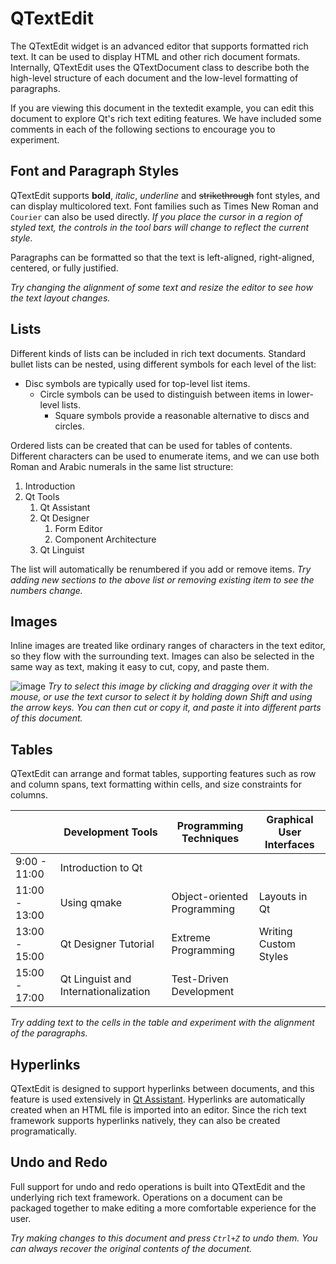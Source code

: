 # QTextEdit

The QTextEdit widget is an advanced editor that supports formatted rich text.
It can be used to display HTML and other rich document formats. Internally,
QTextEdit uses the QTextDocument class to describe both the high-level
structure of each document and the low-level formatting of paragraphs.

If you are viewing this document in the textedit example, you can edit this
document to explore Qt's rich text editing features. We have included some
comments in each of the following sections to encourage you to experiment.

## Font and Paragraph Styles

QTextEdit supports **bold**, *italic*, _underline_ and ~~strikethrough~~ font
styles, and can display multicolored text. Font families such as Times New
Roman and `Courier` can also be used directly. *If you place the cursor in a
region of styled text, the controls in the tool bars will change to reflect the
current style.*

Paragraphs can be formatted so that the text is left-aligned, right-aligned,
centered, or fully justified.

*Try changing the alignment of some text and resize the editor to see how the
text layout changes.*

## Lists

Different kinds of lists can be included in rich text documents. Standard
bullet lists can be nested, using different symbols for each level of the list:

- Disc symbols are typically used for top-level list items.
  * Circle symbols can be used to distinguish between items in lower-level
    lists.
    + Square symbols provide a reasonable alternative to discs and circles.

Ordered lists can be created that can be used for tables of contents. Different
characters can be used to enumerate items, and we can use both Roman and Arabic
numerals in the same list structure:

1.  Introduction
2.  Qt Tools
    1)  Qt Assistant
    2)  Qt Designer
        1.  Form Editor
        2.  Component Architecture
    3)  Qt Linguist

The list will automatically be renumbered if you add or remove items. *Try
adding new sections to the above list or removing existing item to see the
numbers change.*

## Images

Inline images are treated like ordinary ranges of characters in the text
editor, so they flow with the surrounding text. Images can also be selected in
the same way as text, making it easy to cut, copy, and paste them.

![image](images/logo32.png) *Try to select this image by clicking and dragging
over it with the mouse, or use the text cursor to select it by holding down
Shift and using the arrow keys. You can then cut or copy it, and paste it into
different parts of this document.*

## Tables

QTextEdit can arrange and format tables, supporting features such as row and
column spans, text formatting within cells, and size constraints for columns.


|             |Development Tools                   |Programming Techniques     |Graphical User Interfaces|
|-------------|------------------------------------|---------------------------|-------------------------|
|9:00 - 11:00 |Introduction to Qt                                                                      |||
|11:00 - 13:00|Using qmake                         |Object-oriented Programming|Layouts in Qt            |
|13:00 - 15:00|Qt Designer Tutorial                |Extreme Programming        |Writing Custom Styles    |
|15:00 - 17:00|Qt Linguist and Internationalization|Test-Driven Development    |                         |

*Try adding text to the cells in the table and experiment with the alignment of
the paragraphs.*

## Hyperlinks

QTextEdit is designed to support hyperlinks between documents, and this feature
is used extensively in 
[Qt Assistant](http://doc.qt.io/qt-5/qtassistant-index.html). Hyperlinks are
automatically created when an HTML file is imported into an editor. Since the
rich text framework supports hyperlinks natively, they can also be created
programatically.

## Undo and Redo

Full support for undo and redo operations is built into QTextEdit and the
underlying rich text framework. Operations on a document can be packaged
together to make editing a more comfortable experience for the user.

*Try making changes to this document and press `Ctrl+Z` to undo them. You can
always recover the original contents of the document.*


